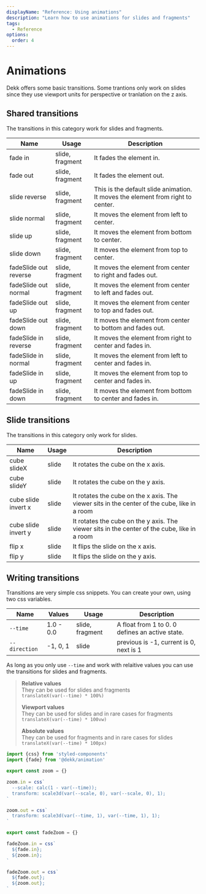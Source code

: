 ```yaml
---
displayName: "Reference: Using animations"
description: "Learn how to use animations for slides and fragments"
tags: 
  - Reference
options:
  order: 4
---
```



# Animations

Dekk offers some basic transitions. Some trantions only work on slides
since they use viewport units for perspective or tranlation on the z axis.

## Shared transitions

The transitions in this category work for slides and fragments.

| Name                  | Usage           | Description |
|-----------------------|-----------------|-------------|
| fade in               | slide, fragment | It fades the element in. |
| fade out              | slide, fragment | It fades the element out. |
| slide reverse         | slide, fragment | This is the default slide animation. It moves the element from right to center. |
| slide normal          | slide, fragment | It moves the element from left to center. |
| slide up              | slide, fragment | It moves the element from bottom to center. |
| slide down            | slide, fragment | It moves the element from top to center. |
| fadeSlide out reverse | slide, fragment | It moves the element from center to right and fades out. |
| fadeSlide out normal  | slide, fragment | It moves the element from center to left and fades out. |
| fadeSlide out up      | slide, fragment | It moves the element from center to top and fades out. |
| fadeSlide out down    | slide, fragment | It moves the element from center to bottom and fades out. |
| fadeSlide in reverse  | slide, fragment | It moves the element from right to center and fades in. |
| fadeSlide in normal   | slide, fragment | It moves the element from left to center and fades in. |
| fadeSlide in up       | slide, fragment | It moves the element from top to center and fades in. |
| fadeSlide in down     | slide, fragment | It moves the element from bottom to center and fades in. |



## Slide transitions

The transitions in this category only work for slides.

| Name                | Usage | Description |
|---------------------|-------|-------------|
| cube slideX         | slide | It rotates the cube on the x axis. |
| cube slideY         | slide | It rotates the cube on the y axis. |
| cube slide invert x | slide | It rotates the cube on the x axis. The viewer sits in the center of the cube, like in a room |
| cube slide invert y | slide | It rotates the cube on the y axis. The viewer sits in the center of the cube, like in a room |
| flip x              | slide | It flips the slide on the x axis. |
| flip y              | slide | It flips the slide on the y axis. |

## Writing transitions

Transitions are very simple css snippets.
You can create your own, using two css variables.

| Name          | Values    | Usage           | Description |
|---------------|-----------|-----------------|-------------|
| `--time`      | 1.0 - 0.0 | slide, fragment | A float from 1 to 0. 0 defines an active state. |
| `--direction` | -1, 0, 1  | slide           | previous is -1, current is 0, next is 1 |


As long as you only use `--time` and work with relaitive values you
can use the transitions for slides and fragments. 

> **Relative values**  
> They can be used for slides and fragments  
> `translateX(var(--time) * 100%)`  
>
> **Viewport values**  
> They can be used for slides and in rare cases for fragments  
> `translateX(var(--time) * 100vw)`  
>
> **Absolute values**  
> They can be used for fragments and in rare cases for slides  
> `translateX(var(--time) * 100px)`


```jsx
import {css} from 'styled-components'
import {fade} from '@dekk/animation'

export const zoom = {}

zoom.in = css`
  --scale: calc(1 - var(--time));
  transform: scale3d(var(--scale, 0), var(--scale, 0), 1);
`

zoom.out = css`
  transform: scale3d(var(--time, 1), var(--time, 1), 1);
`

export const fadeZoom = {}

fadeZoom.in = css`
  ${fade.in};
  ${zoom.in};
`

fadeZoom.out = css`
  ${fade.out};
  ${zoom.out};
`
```